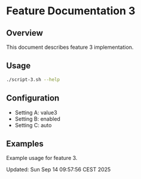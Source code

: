 # Feature Documentation 3

## Overview
This document describes feature 3 implementation.

## Usage
```bash
./script-3.sh --help
```

## Configuration
- Setting A: value3
- Setting B: enabled
- Setting C: auto

## Examples
Example usage for feature 3.

Updated: Sun Sep 14 09:57:56 CEST 2025
